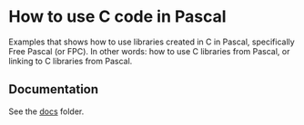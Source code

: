# How to use C code in Pascal
Examples that shows how to use libraries created in C in Pascal, specifically Free Pascal (or FPC).
In other words: how to use C libraries from Pascal, or linking to C libraries from Pascal.

## Documentation
See the [docs](https://github.com/williamhunter/pascal-bindings-for-c/tree/master/docs) folder.
